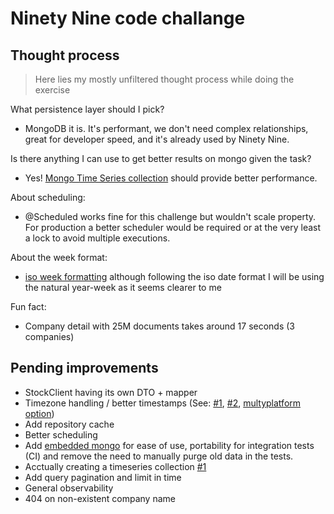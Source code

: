 # Ninety Nine code challange


## Thought process

> Here lies my mostly unfiltered thought process while doing the exercise




What persistence layer should I pick?
 - MongoDB it is. It's performant, we don't need complex relationships, great for developer speed, 
and it's already used by Ninety Nine.

Is there anything I can use to get better results on mongo given the task?
 - Yes! [Mongo Time Series collection](https://www.mongodb.com/docs/manual/core/timeseries-collections/) should provide
better performance.

About scheduling:
 - @Scheduled works fine for this challenge but wouldn't scale property. For production a better scheduler would be required
or at the very least a lock to avoid multiple executions.

About the week format:
 - [iso week formatting](https://en.wikipedia.org/wiki/ISO_week_date#:~:text=A%20precise%20date%20is%20specified,Monday%20and%20ending%20with%20Sunday.)
although following the iso date format I will be using the natural year-week as it seems clearer to me

Fun fact:
 - Company detail with 25M documents takes around 17 seconds (3 companies)

## Pending improvements
 - StockClient having its own DTO + mapper
 - Timezone handling / better timestamps (See: [#1](https://xkcd.com/1883/), [#2](https://youtu.be/-5wpm-gesOY), [multyplatform option](https://github.com/Kotlin/kotlinx-datetime/))
 - Add repository cache
 - Better scheduling
 - Add [embedded mongo](https://github.com/flapdoodle-oss/de.flapdoodle.embed.mongo.spring/tree/spring-3.0.x) for ease of
use, portability for integration tests (CI) and remove the need to manually purge old data in the tests.
 - Acctually creating a timeseries collection [#1](https://github.com/spring-projects/spring-data-mongodb/issues/4166)
 - Add query pagination and limit in time
 - General observability
 - 404 on non-existent company name